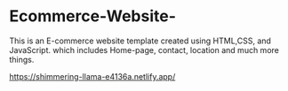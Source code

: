 # Ecommerce-Website-
This is an E-commerce website template created using HTML,CSS, and JavaScript. which includes Home-page, contact, location and much more things.

https://shimmering-llama-e4136a.netlify.app/
